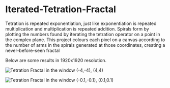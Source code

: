 # Iterated-Tetration-Fractal
Tetration is repeated exponentiation, just like exponentiation is repeated multiplication and multiplication is repeated addition. Spirals form by plotting the numbers found by iterating the tetration operator on a point in the complex plane. This project colours each pixel on a canvas according to the number of arms in the spirals generated at those coordinates, creating a never-before-seen fractal

Below are some results in 1920x1920 resolution.

![Tetration Fractal in the window (-4,-4), (4,4)](https://github.com/TZProgrammer/tetration-fractals/blob/main/results/Trejgier_Fractal_4-0_1920x1920.jpg?raw=true)

![Tetration Fractal in the window (-0.1,-0.1), (0.1,0.1)](https://github.com/TZProgrammer/tetration-fractals/blob/main/results/Trejgier_Fractal_0.1-0_1920x1920.jpg?raw=true)
